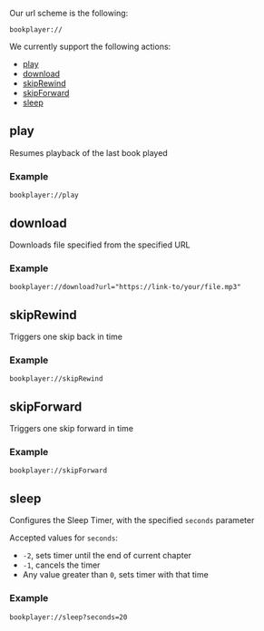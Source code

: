 Our url scheme is the following:

`bookplayer://`

We currently support the following actions:

- [play](#play)
- [download](#download)
- [skipRewind](#skipRewind)
- [skipForward](#skipForward)
- [sleep](#sleep)

<a name="play"/>

## play

Resumes playback of the last book played

### Example

`bookplayer://play`

<a name="download"/>

## download

Downloads file specified from the specified URL

### Example

`bookplayer://download?url="https://link-to/your/file.mp3"`

<a name="skipRewind"/>

## skipRewind

Triggers one skip back in time

### Example

`bookplayer://skipRewind`

<a name="skipForward"/>

## skipForward

Triggers one skip forward in time

### Example

`bookplayer://skipForward `

<a name="sleep"/>

## sleep

Configures the Sleep Timer, with the specified `seconds` parameter

Accepted values for `seconds`:
- `-2`, sets timer until the end of current chapter
- `-1`, cancels the timer
- Any value greater than `0`, sets timer with that time

### Example

`bookplayer://sleep?seconds=20`